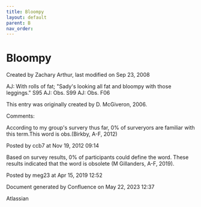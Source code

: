 ```yaml
---
title: Bloompy
layout: default
parent: B
nav_order:
---
```


# Bloompy

Created by  Zachary Arthur, last modified on Sep 23, 2008

AJ: With rolls of fat; &quot;Sady's looking all fat and bloompy with those leggings.&quot; S95 AJ: Obs. S99 AJ: Obs. F06 

This entry was originally created by D. McGiveron, 2006.

Comments:

According to my group's survery thus far, 0% of surveryors are familiar with this term.This word is obs.(Birkby, A-F, 2012)

Posted by ccb7 at Nov 19, 2012 09:14

Based on survey results, 0% of participants could define the word. These results indicated that the word is obsolete (M Gillanders, A-F, 2019).

Posted by meg23 at Apr 15, 2019 12:52

Document generated by Confluence on May 22, 2023 12:37

Atlassian
